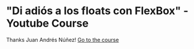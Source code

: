 # "Di adiós a los floats con FlexBox" - Youtube Course

Thanks Juan Andrés Núñez! [Go to the course](https://www.youtube.com/playlist?list=PLM-Y_YQmMEqBxAQxxNW7J7-BTJdj_Ol3F)